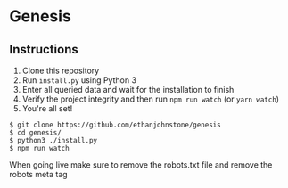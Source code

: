 # Genesis

## Instructions
1. Clone this repository
2. Run `install.py` using Python 3
3. Enter all queried data and wait for the installation to finish
4. Verify the project integrity and then run `npm run watch` (or `yarn watch`)
5. You're all set!

```
$ git clone https://github.com/ethanjohnstone/genesis
$ cd genesis/
$ python3 ./install.py
$ npm run watch
```

When going live make sure to remove the robots.txt file and remove the robots meta tag